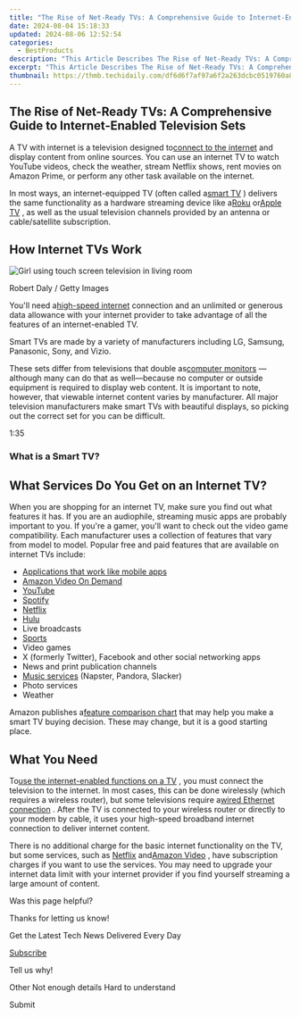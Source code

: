 ```yaml
---
title: "The Rise of Net-Ready TVs: A Comprehensive Guide to Internet-Enabled Television Sets"
date: 2024-08-04 15:18:33
updated: 2024-08-06 12:52:54
categories:
  - BestProducts
description: "This Article Describes The Rise of Net-Ready TVs: A Comprehensive Guide to Internet-Enabled Television Sets"
excerpt: "This Article Describes The Rise of Net-Ready TVs: A Comprehensive Guide to Internet-Enabled Television Sets"
thumbnail: https://thmb.techidaily.com/df6d6f7af97a6f2a263dcbc0519760a864ba0996ca5b9b75ea6d971b44c71c22.jpg
---
```


## The Rise of Net-Ready TVs: A Comprehensive Guide to Internet-Enabled Television Sets
 A TV with internet is a television designed to[connect to the internet](https://www.lifewire.com/connect-smart-tv-to-wifi-4587350) and display content from online sources. You can use an internet TV to watch YouTube videos, check the weather, stream Netflix shows, rent movies on Amazon Prime, or perform any other task available on the internet.

 In most ways, an internet-equipped TV (often called a[smart TV](https://www.lifewire.com/what-is-a-smart-tv-4140172) ) delivers the same functionality as a hardware streaming device like a[Roku](https://www.lifewire.com/what-is-a-roku-4142216) or[Apple TV](https://www.lifewire.com/what-is-apple-tv-1994193) , as well as the usual television channels provided by an antenna or cable/satellite subscription.

## How Internet TVs Work

![Girl using touch screen television in living room](https://www.lifewire.com/thmb/LrcJFs_vbqLYm3wn6w-mChXkOmk=/1500x0/filters:no_upscale():max_bytes(150000):strip_icc():format(webp)/girl-using-touch-screen-television-in-living-room-507833293-591387d93df78c928399b342.jpg)

 Robert Daly / Getty Images

 You'll need a[high-speed internet](https://www.lifewire.com/what-highspeed-internet-choices-are-available-2483358) connection and an unlimited or generous data allowance with your internet provider to take advantage of all the features of an internet-enabled TV.

 Smart TVs are made by a variety of manufacturers including LG, Samsung, Panasonic, Sony, and Vizio.

 These sets differ from televisions that double as[computer monitors](https://www.lifewire.com/what-is-a-monitor-2618155) —although many can do that as well—because no computer or outside equipment is required to display web content. It is important to note, however, that viewable internet content varies by manufacturer. All major television manufacturers make smart TVs with beautiful displays, so picking out the correct set for you can be difficult.

1:35

### What is a Smart TV?

## What Services Do You Get on an Internet TV?

 When you are shopping for an internet TV, make sure you find out what features it has. If you are an audiophile, streaming music apps are probably important to you. If you're a gamer, you'll want to check out the video game compatibility. Each manufacturer uses a collection of features that vary from model to model. Popular free and paid features that are available on internet TVs include:

* [Applications that work like mobile apps](https://www.lifewire.com/how-to-add-apps-to-a-smart-tv-4172379)
* [Amazon Video On Demand](https://www.lifewire.com/amazon-free-streaming-for-prime-members-1847379)
* [YouTube](https://www.lifewire.com/youtube-101-3481847)
* [Spotify](https://www.lifewire.com/what-is-spotify-4685829)
* [Netflix](https://www.lifewire.com/overview-of-the-netflix-streaming-service-1847831)
* [Hulu](https://www.lifewire.com/what-is-hulu-4783546)
* Live broadcasts
* [Sports](https://www.lifewire.com/best-free-sports-streaming-sites-4169519)
* Video games
* X (formerly Twitter), Facebook and other social networking apps
* News and print publication channels
* [Music services](https://www.lifewire.com/top-places-to-listen-to-free-music-online-1356649) (Napster, Pandora, Slacker)
* Photo services
* Weather

 Amazon publishes a[feature comparison chart](https://www.amazon.com/gp/feature.html?ie=UTF8&docId=1000535431&tag=lifewire-onsite-prod-20&ascsubtag=3276282%7Cna5032ce67e994adab8836c727decc06f00%7C) that may help you make a smart TV buying decision. These may change, but it is a good starting place.

## What You Need

 To[use the internet-enabled functions on a TV](https://www.lifewire.com/internet-enable-your-tv-3276356) , you must connect the television to the internet. In most cases, this can be done wirelessly (which requires a wireless router), but some televisions require a[wired Ethernet connection](https://www.lifewire.com/home-theater-connection-photo-gallery-4064167) . After the TV is connected to your wireless router or directly to your modem by cable, it uses your high-speed broadband internet connection to deliver internet content.

 There is no additional charge for the basic internet functionality on the TV, but some services, such as [Netflix](https://www.lifewire.com/overview-of-the-netflix-streaming-service-1847831) and[Amazon Video](https://www.lifewire.com/amazon-prime-video-4176363) , have subscription charges if you want to use the services. You may need to upgrade your internet data limit with your internet provider if you find yourself streaming a large amount of content.

Was this page helpful?

Thanks for letting us know!

 Get the Latest Tech News Delivered Every Day

[Subscribe](https://www.lifewire.com/#)

Tell us why!

 Other  Not enough details  Hard to understand

 Submit

<ins class="adsbygoogle"
     style="display:block"
     data-ad-format="autorelaxed"
     data-ad-client="ca-pub-7571918770474297"
     data-ad-slot="1223367746"></ins>



<ins class="adsbygoogle"
     style="display:block"
     data-ad-client="ca-pub-7571918770474297"
     data-ad-slot="8358498916"
     data-ad-format="auto"
     data-full-width-responsive="true"></ins>

